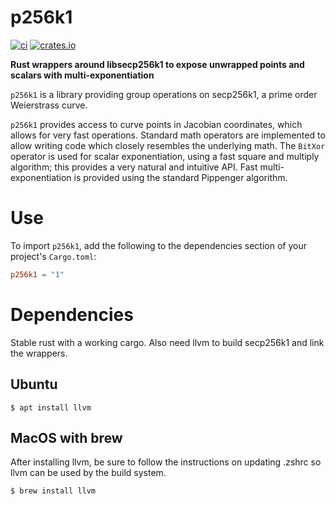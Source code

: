 # p256k1

[![ci](https://github.com/Trust-Machines/p256k1/actions/workflows/ci.yml/badge.svg)](https://github.com/Trust-Machines/p256k1/actions/workflows/ci.yml)
[![crates.io](https://img.shields.io/crates/v/p256k1.svg)](https://crates.io/crates/p256k1)

**Rust wrappers around libsecp256k1 to expose unwrapped points and scalars with multi-exponentiation**

`p256k1` is a library providing group operations on secp256k1, a prime order Weierstrass curve.

`p256k1` provides access to curve points in Jacobian coordinates, which allows for very fast operations.  Standard math operators are implemented to allow writing code which closely resembles the underlying math.  The `BitXor` operator is used for scalar exponentiation, using a fast square and multiply algorithm; this provides a very natural and intuitive API.  Fast multi-exponentiation is provided using the standard Pippenger algorithm.

# Use

To import `p256k1`, add the following to the dependencies section of your project's `Cargo.toml`:
```toml
p256k1 = "1"
```

# Dependencies
Stable rust with a working cargo.  Also need llvm to build secp256k1 and link the wrappers.

## Ubuntu

```shell
$ apt install llvm
```

## MacOS with brew
After installing llvm, be sure to follow the instructions on updating .zshrc so llvm can be used by the build system.

```shell
$ brew install llvm
```
